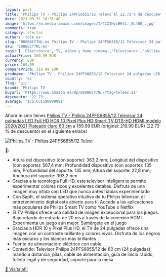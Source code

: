 ```yaml
---
layout: post
title: 'Philips TV - Philips 24PFS6855/12 Televi al 22.73 % de descuento'
date: 2021-03-31 16:31:48
image: 'https://m.media-amazon.com/images/I/41ZINvcBHlL._SL400_.jpg'
comments: true
category: ofertas
author: 'tole.es'
slug: 'B08B6CY7NL-es Philips TV - Philips 24PFS6855/12 Televisor 24 pulgadas...'
sku: 'B08B6CY7NL-es'
tags: [ 'Electrónica','TV, vídeo y home cinema','Televisores','philips tv','smart','televisor','tv', ]
actualPrice: 169.99 EUR
currency: EUR
price: 169.99
comparePrice: 219.99 EUR
prodname: 'Philips TV - Philips 24PFS6855/12 Televisor 24 pulgadas LED  Full HD  HDR 10  Pixel Plus HD  Smart TV  DTS-HD  HDMI modelo 2020/2021  Plateado claro   60 cm'
country: 'es'
flag: '🇪🇸'
brand: 'Philips TV'
buyurl: 'https://www.amazon.es/dp/B08B6CY7NL/?tag=tolees-21'
descuento: '22.73'
average: '175.631590909091'
---
```


Ahora mismo tienes [Philips TV - Philips 24PFS6855/12 Televisor 24 pulgadas LED  Full HD  HDR 10  Pixel Plus HD  Smart TV  DTS-HD  HDMI modelo 2020/2021  Plateado claro   60 cm](https://www.amazon.es/dp/B08B6CY7NL/?tag=tolees-21) a 169.99 EUR (original: 219.99 EUR) (22.73 %  de descuento) en el siguiente enlace!

[![Philips TV - Philips 24PFS6855/12 Televi](https://m.media-amazon.com/images/I/41ZINvcBHlL._SL400_.jpg)](https://www.amazon.es/dp/B08B6CY7NL/?tag=tolees-21)

🔎:

- Altura del dispositivo (con soporte): 363,2 mm; Longitud del dispositivo (con soporte): 567,4 mm; Profundidad dispositivo (con soporte): 135 mm; Profundidad del soporte: 135 mm; Altura del soporte: 22,8 mm; Anchura del soporte: 393,2 mm
- Gracias a la tecnología Full HD, este televisor inteligent te permite experimentar colores ricos y excelentes detalles. Disfruta de una imagen muy nítida con LED que nunca antes habías experimentado
- Con Saphi, el sistema operativo intuitivo de tu Philips televisor, el entretenimiento digital está abierto para ti. Accede a las aplicaciones más populares de Philips Smart TV como YouTube o Netflix
- El TV Philips ofrece una calidad de imagen excepcional para los juegos. Bajo retardo de entrada de 20 ms a través de la conexión HDMI. Experimenta un juego aún mejor. Sumérgete en el juego
- Gracias a HDR 10 y Pixel Plus HD, el TV de 24 pulgadas ofrece una imagen con un contraste brillante y colores vivos. Disfruta de los negros más oscuros y los blancos más brillantes
- Fuente de alimentación: eléctrico con cable
- Contenido: Televisor Philips 24PFS6855/12 de 60 cm (24 pulgadas); mando a distancia, pilas, cable de alimentación, guía de inicio rápido, folleto legal y de seguridad, soporte para la mesa

[🛒 Visítala!!!](https://www.amazon.es/dp/B08B6CY7NL/?tag=tolees-21)
